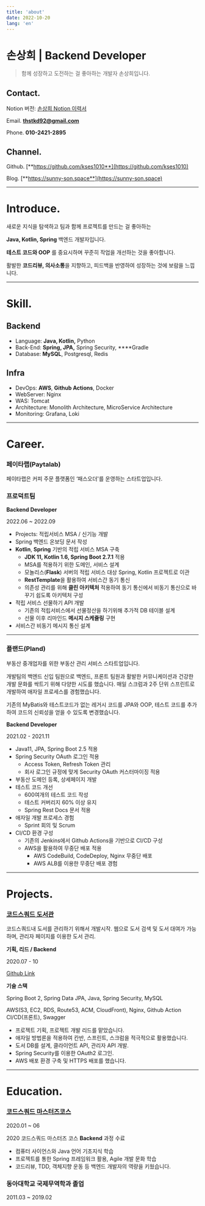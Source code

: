 ```yaml
---
title: 'about'
date: 2022-10-20
lang: 'en'
---
```


# 손상희 | Backend Developer

> 함께 성장하고 도전하는 걸 좋아하는 개발자 손상희입니다.

## Contact.

Notion 버전: [손상희 Notion 이력서](https://sunnyson.notion.site/Backend-Developer-e1d0c87af599490cb68fa11d739bba4b)

Email. **thstkd92@gmail.com**

Phone. **010-2421-2895**

## Channel.

Github. [**https://github.com/kses1010**](https://github.com/kses1010)

Blog. [**https://sunny-son.space**](https://sunny-son.space)

---

# Introduce.

새로운 지식을 탐색하고 팀과 함께 프로젝트를 만드는 걸 좋아하는

**Java, Kotlin, Spring** 백엔드 개발자입니다.

**테스트 코드와 OOP** 를 중요시하며 꾸준히 작업을 개선하는 것을 좋아합니다.

활발한 **코드리뷰, 의사소통**을 지향하고, 피드백을 반영하여 성장하는 것에 보람을 느낍니다.

---

# Skill.

## Backend

- Language: **Java, Kotlin,** Python
- Back-End: **Spring, JPA,** Spring Security, \*\*\*\*Gradle
- Database: **MySQL**, Postgresql, Redis

## Infra

- DevOps: **AWS**, **Github Actions**, Docker
- WebServer: Nginx
- WAS: Tomcat
- Architecture: Monolith Architecture, MicroService Architecture
- Monitoring: Grafana, Loki

---

# Career.

### 페이타랩(Paytalab)

페이타랩은 커피 주문 플랫폼인 ‘패스오더'를 운영하는 스타트업입니다.

### **프로덕트팀**

**Backend Developer**

2022.06 ~ 2022.09

- Projects: 적립서비스 MSA / 신기능 개발
- Spring 백엔드 온보딩 문서 작성
- **Kotlin**, **Spring** 기반의 적립 서비스 MSA 구축
  - **JDK 11, Kotlin 1.6, Spring Boot 2.7.1** 적용
  - MSA를 적용하기 위한 도메인, 서비스 설계
  - 모놀리스(**Flask**) 서버의 적립 서비스 대상 Spring, Kotlin 프로젝트로 이관
  - **RestTemplate**을 활용하여 서비스간 동기 통신
  - 의존성 관리를 위해 **클린 아키텍처** 적용하여 동기 통신에서 비동기 통신으로 바꾸기 쉽도록 아키텍처 구성
- 적립 서비스 선물하기 API 개발
  - 기존의 적립서비스에서 선물정산을 하기위해 추가적 DB 테이블 설계
  - 선물 이후 리마인드 **메시지 스케쥴링** 구현
- 서비스간 비동기 메시지 통신 설계

---

### 플랜드(Pland)

부동산 중개업자를 위한 부동산 관리 서비스 스타트업입니다.

개발팀의 백엔드 신입 팀원으로 백엔드, 프론트 팀원과 활발한 커뮤니케이션과 건강한 개발 문화를 싹트기 위해 다양한 시도를 했습니다. 매일 스크럼과 2주 단위 스프린트로 개발하여 애자일 프로세스를 경험했습니다.

기존의 MyBatis와 테스트코드가 없는 레거시 코드를 JPA와 OOP, 테스트 코드를 추가하여 코드의 신뢰성을 얻을 수 있도록 변경했습니다.

**Backend Developer**

2021.02 - 2021.11

- Java11, JPA, Spring Boot 2.5 적용
- Spring Security OAuth 로그인 적용
  - Access Token, Refresh Token 관리
  - 회사 로그인 규정에 맞게 Security OAuth 커스터마이징 적용
- 부동산 도메인 등록, 상세페이지 개발
- 테스트 코드 개선
  - 600여개의 테스트 코드 작성
  - 테스트 커버리지 60% 이상 유지
  - Spring Rest Docs 문서 적용
- 애자일 개발 프로세스 경험
  - Sprint 회의 및 Scrum
- CI/CD 환경 구성
  - 기존의 Jenkins에서 Github Actions을 기반으로 CI/CD 구성
  - AWS을 활용하여 무중단 배포 적용
    - AWS CodeBuild, CodeDeploy, Nginx 무중단 배포
    - AWS ALB를 이용한 무중단 배포 경험

---

# Projects.

### [코드스쿼드 도서관](https://librarycodesquad.com)

코드스쿼드내 도서를 관리하기 위해서 개발시작. 웹으로 도서 검색 및 도서 대여가 가능하며, 관리자 페이지를 이용한 도서 관리.

**기획, 리드 / Backend**

2020.07 - 10

[Github Link](https://github.com/Library-solider/codesquad-library)

**기술 스택**

Spring Boot 2, Spring Data JPA, Java, Spring Security, MySQL

AWS(S3, EC2, RDS, Route53, ACM, CloudFront), Nginx, Github Action CI/CD(프론트), Swagger

- 프로젝트 기획, 프로젝트 개발 리드를 맡았습니다.
- 애자일 방법론을 적용하여 칸반, 스프린트, 스크럼을 적극적으로 활용했습니다.
- 도서 DB를 설계, 클라이언트 API, 관리자 API 개발.
- Spring Security를 이용한 OAuth2 로그인.
- AWS 배포 환경 구축 및 HTTPS 배포를 했습니다.

---

# Education.

### [코드스쿼드 마스터즈코스](https://codesquad.kr/page/masters.html)

2020.01 ~ 06

2020 코드스쿼드 마스터즈 코스 **Backend** 과정 수료

- 컴퓨터 사이언스와 Java 언어 기초지식 학습
- 프로젝트를 통한 Spring 프레임워크 활용, Agile 개발 문화 학습
- 코드리뷰, TDD, 객체지향 운동 등 백엔드 개발자의 역량을 키웠습니다.

### 동아대학교 국제무역학과 졸업

2011.03 ~ 2019.02
